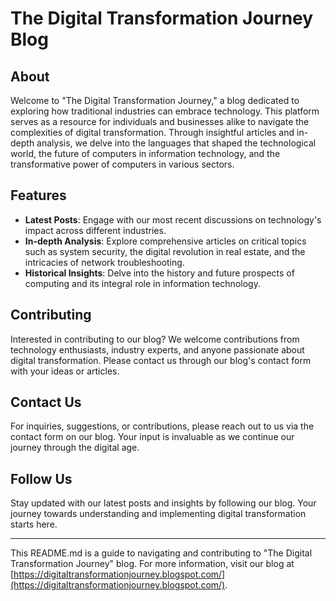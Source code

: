 # The Digital Transformation Journey Blog

## About

Welcome to "The Digital Transformation Journey," a blog dedicated to exploring how traditional industries can embrace technology. This platform serves as a resource for individuals and businesses alike to navigate the complexities of digital transformation. Through insightful articles and in-depth analysis, we delve into the languages that shaped the technological world, the future of computers in information technology, and the transformative power of computers in various sectors.

## Features

- **Latest Posts**: Engage with our most recent discussions on technology's impact across different industries.
- **In-depth Analysis**: Explore comprehensive articles on critical topics such as system security, the digital revolution in real estate, and the intricacies of network troubleshooting.
- **Historical Insights**: Delve into the history and future prospects of computing and its integral role in information technology.

## Contributing

Interested in contributing to our blog? We welcome contributions from technology enthusiasts, industry experts, and anyone passionate about digital transformation. Please contact us through our blog's contact form with your ideas or articles.

## Contact Us

For inquiries, suggestions, or contributions, please reach out to us via the contact form on our blog. Your input is invaluable as we continue our journey through the digital age.

## Follow Us

Stay updated with our latest posts and insights by following our blog. Your journey towards understanding and implementing digital transformation starts here.

---

This README.md is a guide to navigating and contributing to "The Digital Transformation Journey" blog. For more information, visit our blog at [https://digitaltransformationjourney.blogspot.com/](https://digitaltransformationjourney.blogspot.com/).
